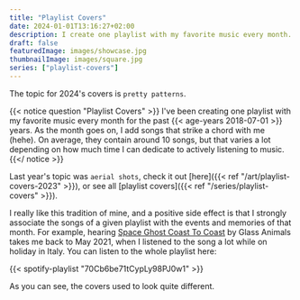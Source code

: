 ```yaml
---
title: "Playlist Covers"
date: 2024-01-01T13:16:27+02:00
description: I create one playlist with my favorite music every month. The topic for 2024's playlist covers is pretty patterns.
draft: false
featuredImage: images/showcase.jpg
thumbnailImage: images/square.jpg
series: ["playlist-covers"]
---
```


The topic for 2024's covers is `pretty patterns`.

{{< notice question "Playlist Covers" >}}
I've been creating one playlist with my favorite music every month for the past {{< age-years 2018-07-01 >}} years. As the month goes on, I add songs that strike a chord with me (hehe). On average, they contain around 10 songs, but that varies a lot depending on how much time I can dedicate to actively listening to music.
{{</ notice >}}

Last year's topic was `aerial shots`, check it out [here]({{< ref "/art/playlist-covers-2023" >}}), or see all [playlist covers]({{< ref "/series/playlist-covers" >}}).

I really like this tradition of mine, and a positive side effect is that I strongly associate the songs of a given playlist with the events and memories of that month. For example, hearing [Space Ghost Coast To Coast](https://open.spotify.com/track/4mjV2VrBj1vAOV8dFlXs7i?si=30136268d9f44b11) by Glass Animals takes me back to May 2021, when I listened to the song a lot while on holiday in Italy. You can listen to the whole playlist here:

{{< spotify-playlist "70Cb6be71tCypLy98PJ0w1" >}}

As you can see, the covers used to look quite different.